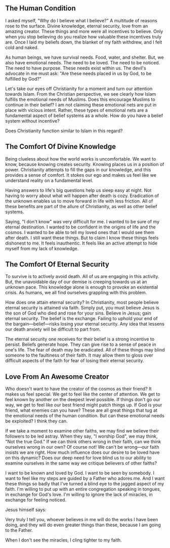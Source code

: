 <div id='meta'>
    <div key='subtext' value='What are you getting out of this?'></div>
    <div key='dob' value='2/5/2025'></div>
    <div key='description' value="Do the benefits of faith cause someone to keep on believing? Are people incentivized for their belief? Do these incentives make it difficult for one to stop believing? These are the types of questions I explore in this post"></div>
    <div key='keywords' value='God, Faith, Deconstruction, Doubt, Faith Crisis, Fear, Religion, Christianity, Belief'></div>
</div>


## The Human Condition
I asked myself, "Why do I believe what I believe?" A multitude of reasons rose to the surface. Divine knowledge, eternal security, love from an amazing creator. These things and more were all incentives to believe. Only when you stop believing do you realize how valuable these incentives truly are. Once I laid my beliefs down, the blanket of my faith withdrew, and I felt cold and naked.

As human beings, we have survival needs. Food, water, and shelter. But, we also have emotional needs. The need to be loved. The need to be noticed. The need to have purpose. These needs exist within us. The devil's advocate in me must ask: "Are these needs placed in us by God, to be fulfilled by God?"

Let's take our eyes off Christianity for a moment and turn our attention towards Islam. From the Christian perspective, we see clearly how Islam fulfills the emotional needs of Muslims. Does this encourage Muslims to continue in their belief? I am not claiming these emotional nets are put in place with vicious intent. Rather, these types of emotional nets are a fundamental aspect of belief systems as a whole. How do you have a belief system without incentive?

Does Christianity function similar to Islam in this regard?

## The Comfort Of Divine Knowledge
Being clueless about how the world works is uncomfortable. We want to know, because knowing creates security. Knowing places us in a position of power. Christianity attempts to fill the gaps in our knowledge, and this provides a sense of comfort. It stokes our ego and makes us feel like we understand reality on a fundamental level.

Having answers to life's big questions help us sleep easy at night. Not having to worry about what will happen after death is cozy. Eradication of the unknown enables us to move forward in life with less friction. All of these benefits are part of the allure of Christianity, as well as other belief systems.

Saying, "I don't know" was very difficult for me. I wanted to be sure of my eternal destination. I wanted to be confident in the origins of life and the cosmos. I wanted to be able to tell my loved ones that I would see them after death. I still want these things. But to claim I know these things feels dishonest to me. It feels inauthentic. It feels like an active attempt to hide myself from my lack of knowledge.

## The Comfort Of Eternal Security
To survive is to actively avoid death. All of us are engaging in this activity. But, the unavoidable day of our demise is creeping towards us at an unknown pace. This knowledge alone is enough to provoke an existential crisis. As humans, we all find ourselves grappling with this problem.

How does one attain eternal security? In Christianity, most people believe eternal security is attained via faith. Simply put, you must believe Jesus is the son of God who died and rose for your sins. Believe in Jesus; gain eternal security. The belief is the exchange. Failing to uphold your end of the bargain—belief—risks losing your eternal security. Any idea that lessens our death anxiety will be difficult to part from.

The eternal security one receives for their belief is a strong incentive to persist. Beliefs generate hope. They can give rise to a sense of peace in one's life. The fear of death may be eradicated. All of these things may blind someone to the faultiness of their faith. It may allow them to gloss over difficult aspects of the faith for fear of losing their eternal security.

## Love From An Awesome Creator
Who doesn't want to have the creator of the cosmos as their friend? It makes us feel special. We get to feel like the center of attention. We get to feel known by another on the deepest level possible. If things don't go our way, we get to feel like our best friend might patch things up. If God is your friend, what enemies can you have? These are all great things that tug at the emotional needs of the human condition. But can these emotional needs be exploited? I think they can.

If we take a moment to examine other faiths, we may find we believe their followers to be led astray. When they say, "I worship God", we may think, "Not the true God." If we can think others wrong in their faith, can we think ourselves wrong in our own? Of course not! We can't be wrong—our faith insists we are right. How much influence does our desire to be loved have on this dynamic? Does our deep need for love blind us to our ability to examine ourselves in the same way we critique believers of other faiths?

I want to be known and loved by God. I want to be seen by somebody. I want to feel like my steps are guided by a Father who adores me. And I want these things so badly that I've turned a blind eye to the jagged aspect of my faith. I'm willing to put up with an entire congregation speaking in tongues, in exchange for God's love. I'm willing to ignore the lack of miracles, in exchange for feeling noticed. 

Jesus himself says:

<bible-quote title="John 4:12" translation="NIV">
    Very truly I tell you, whoever believes in me will do the works I have been doing, and they will do even greater things than these, because I am going to the Father.
</bible-quote>

When I don't see the miracles, I cling tighter to my faith.
